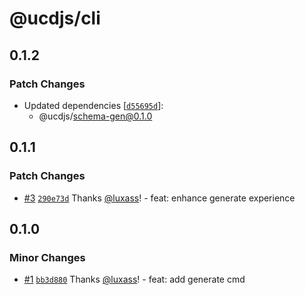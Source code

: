 # @ucdjs/cli

## 0.1.2

### Patch Changes

- Updated dependencies [[`d55695d`](https://github.com/ucdjs/ucd/commit/d55695d16b6ec74953e2f2314500d70590eb5d1a)]:
  - @ucdjs/schema-gen@0.1.0

## 0.1.1

### Patch Changes

- [#3](https://github.com/ucdjs/ucd/pull/3) [`290e73d`](https://github.com/ucdjs/ucd/commit/290e73d29439c7102ead994f29b4d5797fb33eca) Thanks [@luxass](https://github.com/luxass)! - feat: enhance generate experience

## 0.1.0

### Minor Changes

- [#1](https://github.com/ucdjs/ucd/pull/1) [`bb3d880`](https://github.com/ucdjs/ucd/commit/bb3d880b8f824d5a2d7a9e0e627a94a6cc456355) Thanks [@luxass](https://github.com/luxass)! - feat: add generate cmd
